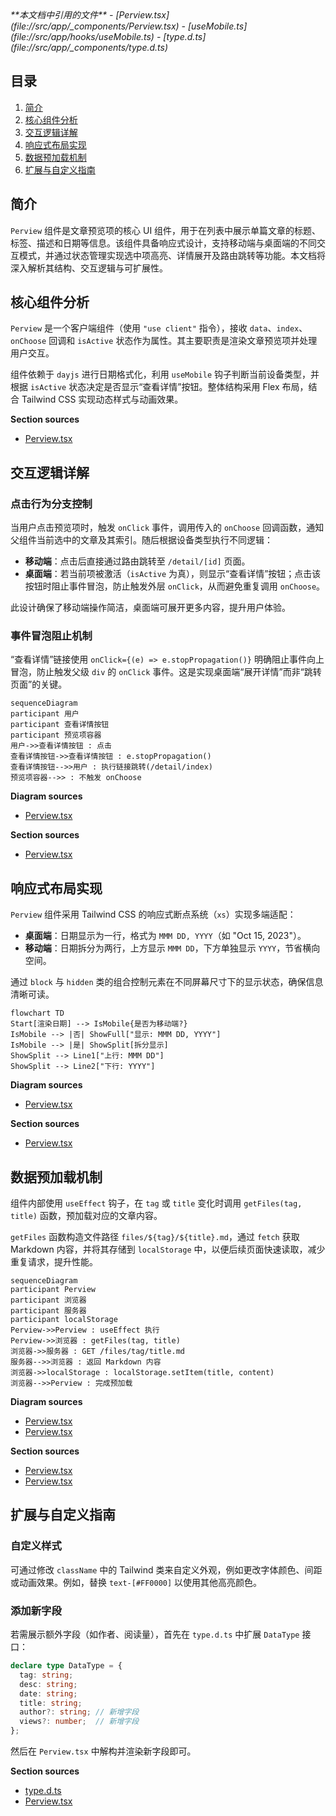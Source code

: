 <cite>
**本文档中引用的文件**  
- [Perview.tsx](file://src/app/_components/Perview.tsx)
- [useMobile.ts](file://src/app/hooks/useMobile.ts)
- [type.d.ts](file://src/app/_components/type.d.ts)
</cite>

## 目录
1. [简介](#简介)
2. [核心组件分析](#核心组件分析)
3. [交互逻辑详解](#交互逻辑详解)
4. [响应式布局实现](#响应式布局实现)
5. [数据预加载机制](#数据预加载机制)
6. [扩展与自定义指南](#扩展与自定义指南)

## 简介
`Perview` 组件是文章预览项的核心 UI 组件，用于在列表中展示单篇文章的标题、标签、描述和日期等信息。该组件具备响应式设计，支持移动端与桌面端的不同交互模式，并通过状态管理实现选中项高亮、详情展开及路由跳转等功能。本文档将深入解析其结构、交互逻辑与可扩展性。

## 核心组件分析

`Perview` 是一个客户端组件（使用 `"use client"` 指令），接收 `data`、`index`、`onChoose` 回调和 `isActive` 状态作为属性。其主要职责是渲染文章预览项并处理用户交互。

组件依赖于 `dayjs` 进行日期格式化，利用 `useMobile` 钩子判断当前设备类型，并根据 `isActive` 状态决定是否显示“查看详情”按钮。整体结构采用 Flex 布局，结合 Tailwind CSS 实现动态样式与动画效果。

**Section sources**
- [Perview.tsx](file://src/app/_components/Perview.tsx#L1-L67)

## 交互逻辑详解

### 点击行为分支控制
当用户点击预览项时，触发 `onClick` 事件，调用传入的 `onChoose` 回调函数，通知父组件当前选中的文章及其索引。随后根据设备类型执行不同逻辑：

- **移动端**：点击后直接通过路由跳转至 `/detail/[id]` 页面。
- **桌面端**：若当前项被激活（`isActive` 为真），则显示“查看详情”按钮；点击该按钮时阻止事件冒泡，防止触发外层 `onClick`，从而避免重复调用 `onChoose`。

此设计确保了移动端操作简洁，桌面端可展开更多内容，提升用户体验。

### 事件冒泡阻止机制
“查看详情”链接使用 `onClick={(e) => e.stopPropagation()}` 明确阻止事件向上冒泡，防止触发父级 `div` 的 `onClick` 事件。这是实现桌面端“展开详情”而非“跳转页面”的关键。

```mermaid
sequenceDiagram
participant 用户
participant 查看详情按钮
participant 预览项容器
用户->>查看详情按钮 : 点击
查看详情按钮->>查看详情按钮 : e.stopPropagation()
查看详情按钮-->>用户 : 执行链接跳转(/detail/index)
预览项容器-->> : 不触发 onChoose
```

**Diagram sources**
- [Perview.tsx](file://src/app/_components/Perview.tsx#L40-L48)

**Section sources**
- [Perview.tsx](file://src/app/_components/Perview.tsx#L38-L48)

## 响应式布局实现

`Perview` 组件采用 Tailwind CSS 的响应式断点系统（`xs`）实现多端适配：

- **桌面端**：日期显示为一行，格式为 `MMM DD, YYYY`（如 "Oct 15, 2023"）。
- **移动端**：日期拆分为两行，上方显示 `MMM DD`，下方单独显示 `YYYY`，节省横向空间。

通过 `block` 与 `hidden` 类的组合控制元素在不同屏幕尺寸下的显示状态，确保信息清晰可读。

```mermaid
flowchart TD
Start[渲染日期] --> IsMobile{是否为移动端?}
IsMobile --> |否| ShowFull["显示: MMM DD, YYYY"]
IsMobile --> |是| ShowSplit[拆分显示]
ShowSplit --> Line1["上行: MMM DD"]
ShowSplit --> Line2["下行: YYYY"]
```

**Diagram sources**
- [Perview.tsx](file://src/app/_components/Perview.tsx#L25-L31)

**Section sources**
- [Perview.tsx](file://src/app/_components/Perview.tsx#L25-L31)

## 数据预加载机制

组件内部使用 `useEffect` 钩子，在 `tag` 或 `title` 变化时调用 `getFiles(tag, title)` 函数，预加载对应的文章内容。

`getFiles` 函数构造文件路径 `files/${tag}/${title}.md`，通过 `fetch` 获取 Markdown 内容，并将其存储到 `localStorage` 中，以便后续页面快速读取，减少重复请求，提升性能。

```mermaid
sequenceDiagram
participant Perview
participant 浏览器
participant 服务器
participant localStorage
Perview->>Perview : useEffect 执行
Perview->>浏览器 : getFiles(tag, title)
浏览器->>服务器 : GET /files/tag/title.md
服务器-->>浏览器 : 返回 Markdown 内容
浏览器->>localStorage : localStorage.setItem(title, content)
浏览器-->>Perview : 完成预加载
```

**Diagram sources**
- [Perview.tsx](file://src/app/_components/Perview.tsx#L17-L19)
- [Perview.tsx](file://src/app/_components/Perview.tsx#L57-L66)

**Section sources**
- [Perview.tsx](file://src/app/_components/Perview.tsx#L17-L19)
- [Perview.tsx](file://src/app/_components/Perview.tsx#L57-L66)

## 扩展与自定义指南

### 自定义样式
可通过修改 `className` 中的 Tailwind 类来自定义外观，例如更改字体颜色、间距或动画效果。例如，替换 `text-[#FF0000]` 以使用其他高亮颜色。

### 添加新字段
若需展示额外字段（如作者、阅读量），首先在 `type.d.ts` 中扩展 `DataType` 接口：

```ts
declare type DataType = {
  tag: string;
  desc: string;
  date: string;
  title: string;
  author?: string; // 新增字段
  views?: number;  // 新增字段
};
```

然后在 `Perview.tsx` 中解构并渲染新字段即可。

**Section sources**
- [type.d.ts](file://src/app/_components/type.d.ts#L1-L7)
- [Perview.tsx](file://src/app/_components/Perview.tsx#L14-L15)